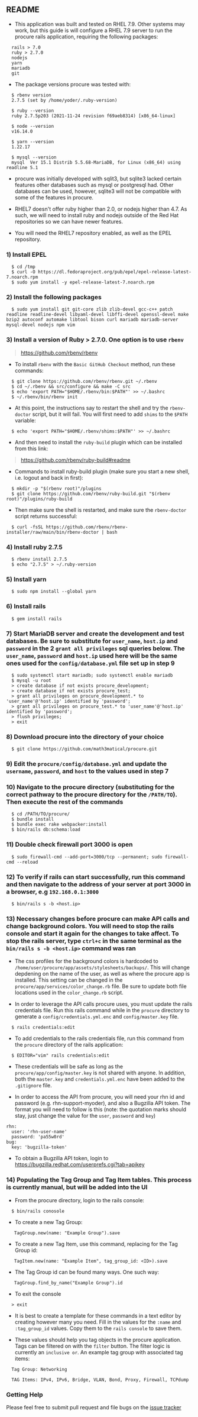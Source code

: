 ## README

 - This application was built and tested on RHEL 7.9.  Other systems may work, but this guide is will configure a RHEL 7.9 server to run the procure rails application, requiring the following packages:

~~~
  rails > 7.0
  ruby > 2.7.0
  nodejs 
  yarn
  mariadb
  git
~~~

 - The package versions procure was tested with:

~~~
  $ rbenv version
  2.7.5 (set by /home/yoder/.ruby-version)

  $ ruby --version
  ruby 2.7.5p203 (2021-11-24 revision f69aeb8314) [x86_64-linux]

  $ node --version
  v16.14.0

  $ yarn --version
  1.22.17

  $ mysql --version
  mysql  Ver 15.1 Distrib 5.5.68-MariaDB, for Linux (x86_64) using readline 5.1
~~~

 - procure was initially developed with sqlit3, but sqlite3 lacked certain features other databases such as mysql or postgresql had.  Other databases can be used, however, sqlite3 will not be compatible with some of the features in procure.

 - RHEL7 doesn't offer ruby higher than 2.0, or nodejs higher than 4.7.  As such, we will need to install ruby and nodejs outside of the Red Hat repositories so we can have newer features.

 - You will need the RHEL7 repository enabled, as well as the EPEL repository.


### 1) Install EPEL

~~~
  $ cd /tmp
  $ curl -O https://dl.fedoraproject.org/pub/epel/epel-release-latest-7.noarch.rpm 
  $ sudo yum install -y epel-release-latest-7.noarch.rpm
~~~


### 2) Install the following packages

~~~
  $ sudo yum install git git-core zlib zlib-devel gcc-c++ patch readline readline-devel libyaml-devel libffi-devel openssl-devel make bzip2 autoconf automake libtool bison curl mariadb mariadb-server mysql-devel nodejs npm vim
~~~


### 3) Install a version of Ruby > 2.7.0.  One option is to use `rbenv`

 > https://github.com/rbenv/rbenv

 - To install `rbenv` with the `Basic GitHub Checkout` method, run these commands:

~~~
  $ git clone https://github.com/rbenv/rbenv.git ~/.rbenv
  $ cd ~/.rbenv && src/configure && make -C src
  $ echo 'export PATH="$HOME/.rbenv/bin:$PATH"' >> ~/.bashrc
  $ ~/.rbenv/bin/rbenv init
~~~

 - At this point, the instructions say to restart the shell and try the `rbenv-doctor` script, but it will fail.  You will first need to add `shims` to the `$PATH` variable:

~~~
  $ echo 'export PATH="$HOME/.rbenv/shims:$PATH"' >> ~/.bashrc
~~~

 - And then need to install the `ruby-build` plugin which can be installed from this link:

 > <a href="https://github.com/rbenv/ruby-build#readme">https://github.com/rbenv/ruby-build#readme</a>

 - Commands to install ruby-build plugin (make sure you start a new shell, i.e. logout and back in first):

~~~
  $ mkdir -p "$(rbenv root)"/plugins
  $ git clone https://github.com/rbenv/ruby-build.git "$(rbenv root)"/plugins/ruby-build
~~~

 - Then make sure the shell is restarted, and make sure the `rbenv-doctor` script returns successful:

~~~
  $ curl -fsSL https://github.com/rbenv/rbenv-installer/raw/main/bin/rbenv-doctor | bash
~~~


### 4) Install ruby 2.7.5

~~~
  $ rbenv install 2.7.5
  $ echo "2.7.5" > ~/.ruby-version
~~~


### 5) Install yarn

~~~
  $ sudo npm install --global yarn
~~~


### 6) Install rails

~~~
  $ gem install rails
~~~


### 7) Start MariaDB server and create the development and test databases.  Be sure to substitute for `user_name`, `host.ip` and `password` in the 2 `grant all privileges` sql queries below.  The `user_name`, `password` and `host.ip` used here will be the same ones used for the `config/database.yml` file set up in step 9

~~~
  $ sudo systemctl start mariadb; sudo systemctl enable mariadb
  $ mysql -u root
  > create database if not exists procure_development;
  > create database if not exists procure_test;
  > grant all privileges on procure_development.* to 'user_name'@'host.ip' identified by 'password';
  > grant all privileges on procure_test.* to 'user_name'@'host.ip' identified by 'password';
  > flush privileges;
  > exit
~~~


### 8) Download procure into the directory of your choice

~~~
  $ git clone https://github.com/math3matical/procure.git
~~~


### 9) Edit the `procure/config/database.yml` and update the `username`, `password`, and `host` to the values used in step 7


### 10) Navigate to the procure directory (substituting for the correct pathway to the procure directory for the `/PATH/TO`).  Then execute the rest of the commands

~~~
  $ cd /PATH/TO/procure/
  $ bundle install
  $ bundle exec rake webpacker:install
  $ bin/rails db:schema:load
~~~


### 11) Double check firewall port 3000 is open

~~~
  $ sudo firewall-cmd --add-port=3000/tcp --permanent; sudo firewall-cmd --reload
~~~


### 12) To verify if rails can start successfully, run this command and then navigate to the address of your server at port 3000 in a browser, e.g `192.168.0.1:3000`

~~~
  $ bin/rails s -b <host.ip>
~~~


### 13) Necessary changes before procure can make API calls and change background colors.  You will need to stop the rails console and start it again for the changes to take affect.  To stop the rails server, type `ctrl+c` in the same terminal as the `bin/rails s -b <host.ip>` command was ran

 - The css profiles for the background colors is hardcoded to `/home/user/procure/app/assets/stylesheets/backups/`.  This will change depdening on the name of the user, as well as where the procure app is installed.  This setting can be changed in the `procure/app/services/color_change.rb` file.  Be sure to update both file locations used in the `color_change.rb` script.

 - In order to leverage the API calls procure uses, you must update the rails credentials file.  Run this rails command while in the `procure` directory to generate a `config/credentials.yml.enc` and `config/master.key` file.

~~~
  $ rails credentials:edit
~~~

 - To add credentials to the rails credentials file, run this command from the `procure` directory of the rails application:

~~~
  $ EDITOR="vim" rails credentials:edit
~~~ 

 - These credentials will be safe as long as the `procure/app/config/master.key` is not shared with anyone.  In addition, both the `master.key` and `credentials.yml.enc` have been added to the `.gitignore` file.

 - In order to access the API from procure, you will need your rhn id and password (e.g. rhn-support-myoder), and also a Bugzilla API token.  The format you will need to follow is this (note: the quotation marks should stay, just change the value for the `user`, `password` and `key`)
                                                                     
~~~
rhn:
  user: 'rhn-user-name'
  password: 'pa55w0rd'
bug:
  key: 'bugzilla-token'
~~~

 - To obtain a Bugzilla API token, login to <a href="https://bugzilla.redhat.com/userprefs.cgi?tab=apikey">https://bugzilla.redhat.com/userprefs.cgi?tab=apikey</a>



### 14) Populating the Tag Group and Tag Item tables.  This process is currently manual, but will be added into the UI

 - From the procure directory, login to the rails console:

~~~
  $ bin/rails conosole
~~~

 - To create a new Tag Group:

~~~
   TagGroup.new(name: "Example Group").save
~~~

 - To create a new Tag Item, use this command, replacing <ID> for the Tag Group id:

~~~
   TagItem.new(name: "Example Item", tag_group_id: <ID>).save
~~~

 - The Tag Group id can be found many ways.  One such way:

~~~
   TagGroup.find_by_name("Example Group").id
~~~

 - To exit the console

~~~
  > exit
~~~

 - It is best to create a template for these commands in a text editor by creating however many you need.  Fill in the values for the `:name` and `:tag_group_id` values.  Copy them to the `rails console` to save them.  

 - These values should help you tag objects in the procure application.  Tags can be filtered on with the `filter` button.  The filter logic is currently an `inclusive or`.  An example tag group with associated tag items:

~~~
  Tag Group: Networking

  TAG Items: IPv4, IPv6, Bridge, VLAN, Bond, Proxy, Firewall, TCPdump 
~~~

### Getting Help

Please feel free to submit pull request and file bugs on the <a href="https://github.com/math3matical/procure/issues">issue tracker</a>
